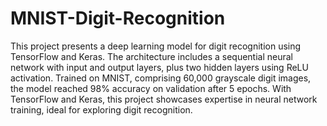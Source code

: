 # MNIST-Digit-Recognition

This project presents a deep learning model for digit recognition using TensorFlow and Keras. The architecture includes a sequential neural network with input and output layers, plus two hidden layers using ReLU activation. Trained on MNIST, comprising 60,000 grayscale digit images, the model reached 98% accuracy on validation after 5 epochs. With TensorFlow and Keras, this project showcases expertise in neural network training, ideal for exploring digit recognition.
